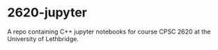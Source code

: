 # 2620-jupyter
A repo containing C++ jupyter notebooks for course CPSC 2620 at the University of Lethbridge.

